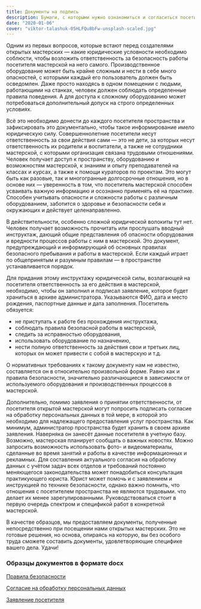 ```yaml
---
title: Документы на подпись
description: Бумаги, с которыми нужно ознакомиться и согласиться посетителю открытой мастерской
date: "2020-01-06"
cover: "viktor-talashuk-05HLFQu8bFw-unsplash-scaled.jpg"
---
```


Одним из первых вопросов, которые встают перед создателями открытых мастерских — какие юридические условности необходимо соблюсти, чтобы возложить ответственность за безопасность работы посетителя мастерской на него самого. Производственное оборудование может быть крайне сложным и нести в себе много опасностей, с которыми каждый его пользователь должен быть осведомлен. Даже просто находясь в одном помещении с людьми, работающими на станках, человек должен соблюдать определенные правила поведения. А для доступа к сложному оборудованию может потребоваться дополнительный допуск на строго определенных условиях.

Всё это необходимо донести до каждого посетителя пространства и зафиксировать это документально, чтобы такое информирование имело юридическую силу. Совершеннолетние посетители несут ответственность за свои действия сами — это не дети, за которых несут ответственность их родители и воспитатели, а также не сотрудники мастерской, с которыми организация связана трудовыми отношениями. Человек получает доступ к пространству, оборудованию и возможностям мастерской, к знаниям и опыту преподавателей на классах и курсах, а также к помощи кураторов по проектам. Это могут быть как разовые, так и многогранные долгосрочные отношения, но в основе них — уверенность в том, что посетитель мастерской способен усваивать важную информацию и осознанно применять её на практике. Способен учитывать опасности и сложности работы с различным оборудованием, заботится о здоровье и безопасности себя и окружающих и действует целенаправленно.

В действительности, особенно сложной юридической волокиты тут нет. Человек получает возможность прочитать или прослушать вводный инструктаж, дающий общие представления об опасности оборудования и вредности процессов работы с ним в мастерской. Это документ, предупреждающий и информирующий об основных правилах безопасного пребывания и работы в мастерской. Если каждый играет по общепринятым и разумным правилам — в пространстве устанавливается порядок.

Для придания этому инструктажу юридической силы, возлагающей на посетителя ответственность за его действия в мастерской, необходимо, чтобы он заполнил и подписал заявление, которое будет храниться в архиве администратора. Указываются ФИО, дата и место рождения, паспортные данные и дата заполнения. Посетитель обязуется:

* не приступать к работе без прохождения инструктажа, 
* соблюдать правила безопасной работы в мастерской, 
* следить за исправностью оборудования, 
* использовать оборудование по назначению, 
* нести полную ответственность за действия свои и третьих лиц, которых он может привести с собой в мастерскую и т.д.

О нормативных требованиях к такому документу нам не известно, составляется он в относительно произвольной форме. Равно как и правила безопасности, значительно различающиеся в зависимости от используемого оборудования и производственных процессов в мастерской.

Дополнительно, помимо заявления о принятии ответственности, от посетителя открытой мастерской могут попросить подписать согласие на обработку персональных данных в той мере, в которой это необходимо для надлежащего предоставления услуг пространства. Как минимум, администратор пространства будет хранить в своем архиве заявления. Наверняка он занесёт данные посетителя в учетную базу. Возможно, мастерская планирует сообщать о важных новостях. Можно запросить возможность использовать фото- и видеоматериалы, сделанные во время занятий и работы в качестве информационных и рекламных. Для составления актуального согласия на обработку данных с учётом задач всех отделов и требований постоянно меняющегося законодательства может понадобиться консультация практикующего юриста. Юрист может помочь и с заявлением и инструкцией по технике безопасности, однако важно помнить, что отношения с посетителем пространства не являются трудовыми. что делает их менее зарегулированными. Руководствоваться стоит в первую очередь спектром и спецификой работ в конкретной мастерской.

В качестве образцов, мы предоставляем документы, полученные непосредственно при посещении нами открытых мастерских. Это не готовые решения, но основа, опираясь на которую, вы без особого труда сможете составить документы, удовлетворяющие специфике вашего дела. Удачи!

### Образцы документов в формате docx

[Правила безопасности](/doc/safety.docx)

[Согласие на обработку персональных данных](/doc/soglasie.docx)

[Заявление посетителя](/doc/zayavlenie.docx)
